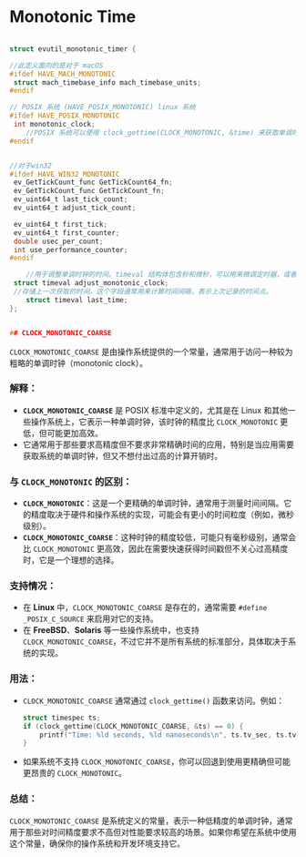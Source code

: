
# Monotonic Time

~~~c

struct evutil_monotonic_timer {

//此定义面向的是对于 macOS
#ifdef HAVE_MACH_MONOTONIC
 struct mach_timebase_info mach_timebase_units;
#endif

// POSIX 系统 (HAVE_POSIX_MONOTONIC) linux 系统
#ifdef HAVE_POSIX_MONOTONIC
 int monotonic_clock;
    //POSIX 系统可以使用 clock_gettime(CLOCK_MONOTONIC, &time) 来获取单调时钟的时间。
#endif


//对于win32
#ifdef HAVE_WIN32_MONOTONIC
 ev_GetTickCount_func GetTickCount64_fn;
 ev_GetTickCount_func GetTickCount_fn;
 ev_uint64_t last_tick_count;
 ev_uint64_t adjust_tick_count;

 ev_uint64_t first_tick;
 ev_uint64_t first_counter;
 double usec_per_count;
 int use_performance_counter;
#endif

    //用于调整单调时钟的时间。timeval 结构体包含秒和微秒，可以用来微调定时器，或者处理时钟漂移问题。
 struct timeval adjust_monotonic_clock;
 //存储上一次获取的时间。这个字段通常用来计算时间间隔，表示上次记录的时间点。
    struct timeval last_time;
};


## CLOCK_MONOTONIC_COARSE
~~~

`CLOCK_MONOTONIC_COARSE` 是由操作系统提供的一个常量，通常用于访问一种较为粗略的单调时钟（monotonic clock）。

### 解释：
- **`CLOCK_MONOTONIC_COARSE`** 是 POSIX 标准中定义的，尤其是在 Linux 和其他一些操作系统上，它表示一种单调时钟，该时钟的精度比 `CLOCK_MONOTONIC` 更低，但可能更加高效。
- 它通常用于那些要求高精度但不要求非常精确时间的应用，特别是当应用需要获取系统的单调时钟，但又不想付出过高的计算开销时。

### 与 `CLOCK_MONOTONIC` 的区别：
- **`CLOCK_MONOTONIC`**：这是一个更精确的单调时钟，通常用于测量时间间隔。它的精度取决于硬件和操作系统的实现，可能会有更小的时间粒度（例如，微秒级别）。
- **`CLOCK_MONOTONIC_COARSE`**：这种时钟的精度较低，可能只有毫秒级别，通常会比 `CLOCK_MONOTONIC` 更高效，因此在需要快速获得时间戳但不关心过高精度时，它是一个理想的选择。

### 支持情况：
- 在 **Linux** 中，`CLOCK_MONOTONIC_COARSE` 是存在的，通常需要 `#define _POSIX_C_SOURCE` 来启用对它的支持。
- 在 **FreeBSD**、**Solaris** 等一些操作系统中，也支持 `CLOCK_MONOTONIC_COARSE`，不过它并不是所有系统的标准部分，具体取决于系统的实现。

### 用法：
- `CLOCK_MONOTONIC_COARSE` 通常通过 `clock_gettime()` 函数来访问。例如：

  ```c
  struct timespec ts;
  if (clock_gettime(CLOCK_MONOTONIC_COARSE, &ts) == 0) {
      printf("Time: %ld seconds, %ld nanoseconds\n", ts.tv_sec, ts.tv_nsec);
  }
  ```

- 如果系统不支持 `CLOCK_MONOTONIC_COARSE`，你可以回退到使用更精确但可能更昂贵的 `CLOCK_MONOTONIC`。

### 总结：
`CLOCK_MONOTONIC_COARSE` 是系统定义的常量，表示一种低精度的单调时钟，通常用于那些对时间精度要求不高但对性能要求较高的场景。如果你希望在系统中使用这个常量，确保你的操作系统和开发环境支持它。